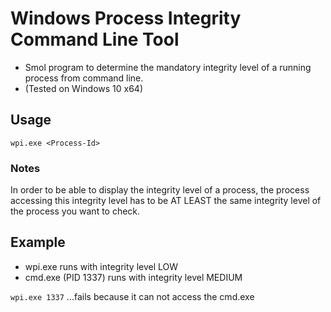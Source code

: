 # Windows Process Integrity Command Line Tool
- Smol program to determine the mandatory integrity level of a running process from command line.
- (Tested on Windows 10 x64)

## Usage 
`wpi.exe <Process-Id>`

### Notes
In order to be able to display the integrity level of a process, the process accessing this integrity level has to be AT LEAST the same integrity level of the process you want to check.

## Example
- wpi.exe runs with integrity level LOW
- cmd.exe (PID 1337) runs with integrity level MEDIUM

`wpi.exe 1337`
...fails because it can not access the cmd.exe
